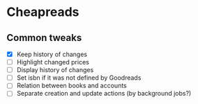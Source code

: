 # Cheapreads

## Common tweaks
- [x] Keep history of changes
- [ ] Highlight changed prices
- [ ] Display history of changes
- [ ] Set isbn if it was not defined by Goodreads
- [ ] Relation between books and accounts 
- [ ] Separate creation and update actions (by background jobs?)
